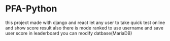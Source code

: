 # PFA-Python
this project made with django and react  let any user to take quick test online and show score result also there is mode ranked to use username and save user score in leaderboard  you can modify datbase(MariaDB)
